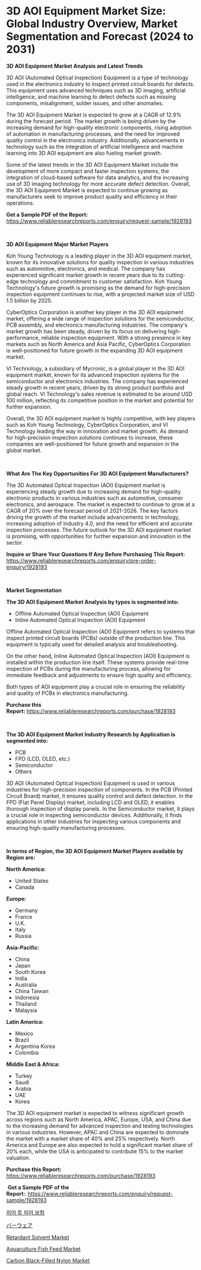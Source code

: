 <p><h1>3D AOI Equipment Market Size: Global Industry Overview, Market Segmentation and Forecast (2024 to 2031)</h1></p><p><strong>3D AOI Equipment Market Analysis and Latest Trends</strong></p>
<p><p>3D AOI (Automated Optical Inspection) Equipment is a type of technology used in the electronics industry to inspect printed circuit boards for defects. This equipment uses advanced techniques such as 3D imaging, artificial intelligence, and machine learning to detect defects such as missing components, misalignment, solder issues, and other anomalies.</p><p>The 3D AOI Equipment Market is expected to grow at a CAGR of 12.9% during the forecast period. The market growth is being driven by the increasing demand for high-quality electronic components, rising adoption of automation in manufacturing processes, and the need for improved quality control in the electronics industry. Additionally, advancements in technology such as the integration of artificial intelligence and machine learning into 3D AOI equipment are also fueling market growth.</p><p>Some of the latest trends in the 3D AOI Equipment Market include the development of more compact and faster inspection systems, the integration of cloud-based software for data analytics, and the increasing use of 3D imaging technology for more accurate defect detection. Overall, the 3D AOI Equipment Market is expected to continue growing as manufacturers seek to improve product quality and efficiency in their operations.</p></p>
<p><strong>Get a Sample PDF of the Report:&nbsp;</strong> <a href="https://www.reliableresearchreports.com/enquiry/request-sample/1928193">https://www.reliableresearchreports.com/enquiry/request-sample/1928193</a></p>
<p>&nbsp;</p>
<p><strong>3D AOI Equipment Major Market Players</strong></p>
<p><p>Koh Young Technology is a leading player in the 3D AOI equipment market, known for its innovative solutions for quality inspection in various industries such as automotive, electronics, and medical. The company has experienced significant market growth in recent years due to its cutting-edge technology and commitment to customer satisfaction. Koh Young Technology's future growth is promising as the demand for high-precision inspection equipment continues to rise, with a projected market size of USD 1.5 billion by 2025.</p><p>CyberOptics Corporation is another key player in the 3D AOI equipment market, offering a wide range of inspection solutions for the semiconductor, PCB assembly, and electronics manufacturing industries. The company's market growth has been steady, driven by its focus on delivering high-performance, reliable inspection equipment. With a strong presence in key markets such as North America and Asia Pacific, CyberOptics Corporation is well-positioned for future growth in the expanding 3D AOI equipment market.</p><p>VI Technology, a subsidiary of Mycronic, is a global player in the 3D AOI equipment market, known for its advanced inspection systems for the semiconductor and electronics industries. The company has experienced steady growth in recent years, driven by its strong product portfolio and global reach. VI Technology's sales revenue is estimated to be around USD 100 million, reflecting its competitive position in the market and potential for further expansion.</p><p>Overall, the 3D AOI equipment market is highly competitive, with key players such as Koh Young Technology, CyberOptics Corporation, and VI Technology leading the way in innovation and market growth. As demand for high-precision inspection solutions continues to increase, these companies are well-positioned for future growth and expansion in the global market.</p></p>
<p>&nbsp;</p>
<p><strong>What Are The Key Opportunities For 3D AOI Equipment Manufacturers?</strong></p>
<p><p>The 3D Automated Optical Inspection (AOI) Equipment market is experiencing steady growth due to increasing demand for high-quality electronic products in various industries such as automotive, consumer electronics, and aerospace. The market is expected to continue to grow at a CAGR of 20% over the forecast period of 2021-2026. The key factors driving the growth of the market include advancements in technology, increasing adoption of Industry 4.0, and the need for efficient and accurate inspection processes. The future outlook for the 3D AOI equipment market is promising, with opportunities for further expansion and innovation in the sector.</p></p>
<p><strong>Inquire or Share Your Questions If Any Before Purchasing This Report:</strong> <a href="https://www.reliableresearchreports.com/enquiry/pre-order-enquiry/1928193">https://www.reliableresearchreports.com/enquiry/pre-order-enquiry/1928193</a></p>
<p>&nbsp;</p>
<p><strong>Market Segmentation</strong></p>
<p><strong>The 3D AOI Equipment Market Analysis by types is segmented into:</strong></p>
<p><ul><li>Offline Automated Optical Inspection (AOI) Equipment</li><li>Inline Automated Optical Inspection (AOI) Equipment</li></ul></p>
<p><p>Offline Automated Optical Inspection (AOI) Equipment refers to systems that inspect printed circuit boards (PCBs) outside of the production line. This equipment is typically used for detailed analysis and troubleshooting. </p><p>On the other hand, Inline Automated Optical Inspection (AOI) Equipment is installed within the production line itself. These systems provide real-time inspection of PCBs during the manufacturing process, allowing for immediate feedback and adjustments to ensure high quality and efficiency. </p><p>Both types of AOI equipment play a crucial role in ensuring the reliability and quality of PCBs in electronics manufacturing.</p></p>
<p><strong>Purchase this Report:&nbsp;</strong><a href="https://www.reliableresearchreports.com/purchase/1928193">https://www.reliableresearchreports.com/purchase/1928193</a></p>
<p>&nbsp;</p>
<p><strong>The 3D AOI Equipment Market Industry Research by Application is segmented into:</strong></p>
<p><ul><li>PCB</li><li>FPD (LCD, OLED, etc.)</li><li>Semiconductor</li><li>Others</li></ul></p>
<p><p>3D AOI (Automated Optical Inspection) Equipment is used in various industries for high-precision inspection of components. In the PCB (Printed Circuit Board) market, it ensures quality control and defect detection. In the FPD (Flat Panel Display) market, including LCD and OLED, it enables thorough inspection of display panels. In the Semiconductor market, it plays a crucial role in inspecting semiconductor devices. Additionally, it finds applications in other industries for inspecting various components and ensuring high-quality manufacturing processes.</p></p>
<p>&nbsp;</p>
<p><strong>In terms of Region, the 3D AOI Equipment Market Players available by Region are:</strong></p>
<p>
    <p> <strong> North America: </strong>
        <ul>
            <li>United States</li>
            <li>Canada</li>
        </ul>
        </p> 
    <p> <strong> Europe: </strong>
        <ul>
            <li>Germany</li>
            <li>France</li>
            <li>U.K.</li>
            <li>Italy</li>
            <li>Russia</li>
        </ul>
        </p> 
    <p> <strong> Asia-Pacific: </strong>
        <ul>
            <li>China</li>
            <li>Japan</li>
            <li>South Korea</li>
            <li>India</li>
            <li>Australia</li>
            <li>China Taiwan</li>
            <li>Indonesia</li>
            <li>Thailand</li>
            <li>Malaysia</li>
        </ul>
        </p> 
    <p> <strong> Latin America: </strong>
        <ul>
            <li>Mexico</li>
            <li>Brazil</li>
            <li>Argentina Korea</li>
            <li>Colombia</li>
        </ul>
        </p> 
    <p> <strong> Middle East & Africa: </strong>
        <ul>
            <li>Turkey</li>
            <li>Saudi</li>
            <li>Arabia</li>
            <li>UAE</li>
            <li>Korea</li>
        </ul>
    </p>
    </p>
<p><p>The 3D AOI equipment market is expected to witness significant growth across regions such as North America, APAC, Europe, USA, and China due to the increasing demand for advanced inspection and testing technologies in various industries. However, APAC and China are expected to dominate the market with a market share of 40% and 25% respectively. North America and Europe are also expected to hold a significant market share of 20% each, while the USA is anticipated to contribute 15% to the market valuation.</p></p>
<p><strong>Purchase this Report: </strong><a href="https://www.reliableresearchreports.com/purchase/1928193">https://www.reliableresearchreports.com/purchase/1928193</a></p>
<p>&nbsp;<strong>Get a Sample PDF of the Report:&nbsp;&nbsp;</strong><a href="https://www.reliableresearchreports.com/enquiry/request-sample/1928193">https://www.reliableresearchreports.com/enquiry/request-sample/1928193</a></p>
<p><strong></strong></p>
<p><p><a href="https://medium.com/@brenzgnarento/%ED%94%BC%EC%96%B4-%ED%88%AC-%ED%94%BC%EC%96%B4-%EB%B3%B4%ED%97%98-%EC%8B%9C%EC%9E%A5-%EC%9C%A0%ED%98%95-%EC%9D%91%EC%9A%A9-%EB%B0%8F-%EC%A7%80%EB%A6%AC%EC%97%90-%EB%8C%80%ED%95%9C-%ED%8F%AC%EA%B4%84%EC%A0%81%EC%9D%B8-%ED%8F%89%EA%B0%80-ffe4aa18a3d2">피어 투 피어 보험</a></p><p><a href="https://medium.com/@violetap1969/%E3%83%90%E3%83%BC%E3%82%A6%E3%82%A7%E3%82%A2%E5%B8%82%E5%A0%B4-%E7%AB%B6%E4%BA%89%E5%88%86%E6%9E%90-%E5%B8%82%E5%A0%B4%E5%8B%95%E5%90%91-2031%E5%B9%B4%E3%81%BE%E3%81%A7%E3%81%AE%E4%BA%88%E6%B8%AC-a2a4b6423166">バーウェア</a></p><p><a href="https://pretty-mail-caf.notion.site/Retardant-Solvent-Market-Provides-a-Comprehensive-Analysis-Including-a-Macro-Overview-of-the-Market--606465ad08a04f9ebf12b06faa1b37ac">Retardant Solvent Market</a></p><p><a href="https://view.publitas.com/reportprime-1/aquaculture-fish-feed-market-provides-detailed-segmentation-of-this-market-based-on-type-application-and-region-and-forecast-for-the-period-from-2024-2031/">Aquaculture Fish Feed Market</a></p><p><a href="https://flame-sidecar-702.notion.site/Carbon-Black-Filled-Nylon-Market-Growth-Market-Trends-COVID-19-Impact-and-Forecasts-for-period-fr-f6553ede4ead4aa191645befbad4c4ce">Carbon Black-Filled Nylon Market</a></p></p>